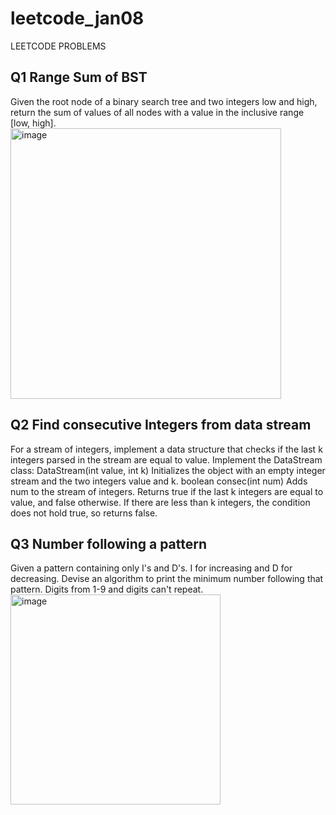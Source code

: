 # leetcode_jan08
LEETCODE PROBLEMS
## Q1 Range Sum of BST
Given the root node of a binary search tree and two integers low and high, return the sum of values of all nodes with a value in the inclusive range [low, high].
<img width="433" alt="image" src="https://github.com/Poorvaahuja/leetcode_jan08/assets/122693422/a0570c03-8a0a-4565-ba3c-fbdf0ee9229b">
## Q2 Find consecutive Integers from data stream
For a stream of integers, implement a data structure that checks if the last k integers parsed in the stream are equal to value.
Implement the DataStream class:
DataStream(int value, int k) Initializes the object with an empty integer stream and the two integers value and k.
boolean consec(int num) Adds num to the stream of integers. Returns true if the last k integers are equal to value, and false otherwise. If there are less than k integers, the condition does not hold true, so returns false.
## Q3 Number following a pattern
Given a pattern containing only I's and D's. I for increasing and D for decreasing. Devise an algorithm to print the minimum number following that pattern. Digits from 1-9 and digits can't repeat.
<img width="336" alt="image" src="https://github.com/Poorvaahuja/leetcode_jan08/assets/122693422/4a6688b0-c5d0-4078-9cfb-d45530dcfd42">
